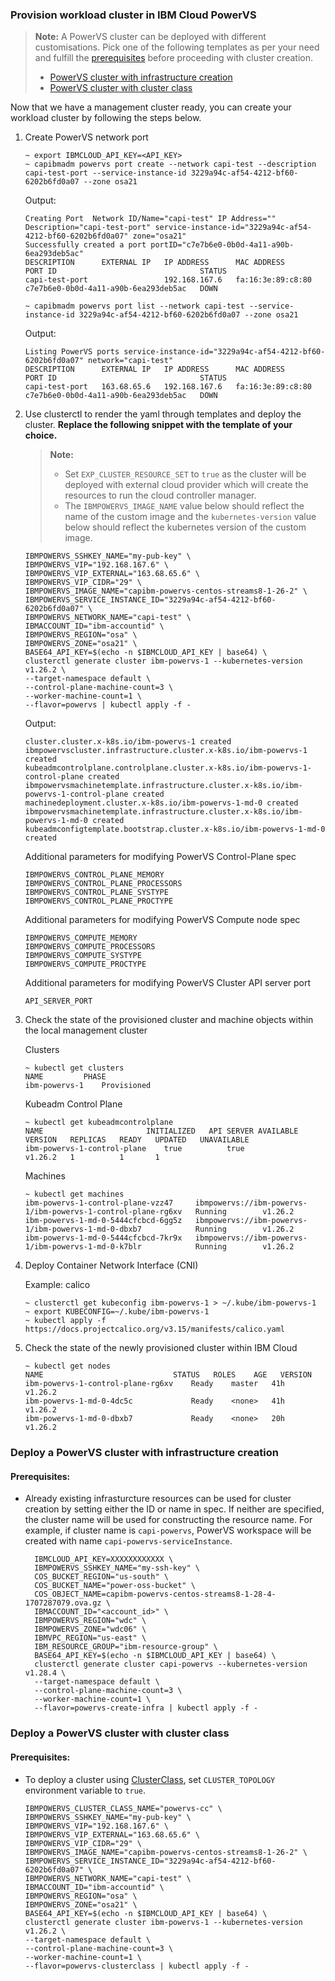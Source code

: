 ### Provision workload cluster in IBM Cloud PowerVS

> **Note:**
> A PowerVS cluster can be deployed with different customisations. Pick one of the following templates as per your need and fulfill the [prerequisites](prerequisites.md) before proceeding with cluster creation.
> - [PowerVS cluster with infrastructure creation](#deploy-a-powervs-cluster-with-infrastructure-creation)
> - [PowerVS cluster with cluster class](#deploy-a-powervs-cluster-with-cluster-class)

Now that we have a management cluster ready, you can create your workload cluster by 
following the steps below. 

1. Create PowerVS network port 

    ```console
    ~ export IBMCLOUD_API_KEY=<API_KEY>
    ~ capibmadm powervs port create --network capi-test --description capi-test-port --service-instance-id 3229a94c-af54-4212-bf60-6202b6fd0a07 --zone osa21
    ```

    Output:
    ```console
    Creating Port  Network ID/Name="capi-test" IP Address="" Description="capi-test-port" service-instance-id="3229a94c-af54-4212-bf60-6202b6fd0a07" zone="osa21"
    Successfully created a port portID="c7e7b6e0-0b0d-4a11-a90b-6ea293deb5ac"
    DESCRIPTION      EXTERNAL IP   IP ADDRESS      MAC ADDRESS         PORT ID                                STATUS
    capi-test-port                 192.168.167.6   fa:16:3e:89:c8:80   c7e7b6e0-0b0d-4a11-a90b-6ea293deb5ac   DOWN
    ```

    ```console
    ~ capibmadm powervs port list --network capi-test --service-instance-id 3229a94c-af54-4212-bf60-6202b6fd0a07 --zone osa21
    ```

    Output:
    ```console
    Listing PowerVS ports service-instance-id="3229a94c-af54-4212-bf60-6202b6fd0a07" network="capi-test"
    DESCRIPTION      EXTERNAL IP   IP ADDRESS      MAC ADDRESS         PORT ID                                STATUS
    capi-test-port   163.68.65.6   192.168.167.6   fa:16:3e:89:c8:80   c7e7b6e0-0b0d-4a11-a90b-6ea293deb5ac   DOWN
    ```

2. Use clusterctl to render the yaml through templates and deploy the cluster.
  **Replace the following snippet with the template of your choice.**

    > **Note:**
    > - Set `EXP_CLUSTER_RESOURCE_SET` to `true` as the cluster will be deployed with external cloud provider which will create the resources to run the cloud controller manager.
    > - The `IBMPOWERVS_IMAGE_NAME` value below should reflect the name of the custom image and the `kubernetes-version` value below should reflect the kubernetes version of the custom image.

    ```console
    IBMPOWERVS_SSHKEY_NAME="my-pub-key" \
    IBMPOWERVS_VIP="192.168.167.6" \
    IBMPOWERVS_VIP_EXTERNAL="163.68.65.6" \
    IBMPOWERVS_VIP_CIDR="29" \
    IBMPOWERVS_IMAGE_NAME="capibm-powervs-centos-streams8-1-26-2" \
    IBMPOWERVS_SERVICE_INSTANCE_ID="3229a94c-af54-4212-bf60-6202b6fd0a07" \
    IBMPOWERVS_NETWORK_NAME="capi-test" \
    IBMACCOUNT_ID="ibm-accountid" \
    IBMPOWERVS_REGION="osa" \
    IBMPOWERVS_ZONE="osa21" \
    BASE64_API_KEY=$(echo -n $IBMCLOUD_API_KEY | base64) \
    clusterctl generate cluster ibm-powervs-1 --kubernetes-version v1.26.2 \
    --target-namespace default \
    --control-plane-machine-count=3 \
    --worker-machine-count=1 \
    --flavor=powervs | kubectl apply -f -
    ```

    Output:
    ```console
    cluster.cluster.x-k8s.io/ibm-powervs-1 created
    ibmpowervscluster.infrastructure.cluster.x-k8s.io/ibm-powervs-1 created
    kubeadmcontrolplane.controlplane.cluster.x-k8s.io/ibm-powervs-1-control-plane created
    ibmpowervsmachinetemplate.infrastructure.cluster.x-k8s.io/ibm-powervs-1-control-plane created
    machinedeployment.cluster.x-k8s.io/ibm-powervs-1-md-0 created
    ibmpowervsmachinetemplate.infrastructure.cluster.x-k8s.io/ibm-powervs-1-md-0 created
    kubeadmconfigtemplate.bootstrap.cluster.x-k8s.io/ibm-powervs-1-md-0 created
    ```

    Additional parameters for modifying PowerVS Control-Plane spec
    ```
    IBMPOWERVS_CONTROL_PLANE_MEMORY
    IBMPOWERVS_CONTROL_PLANE_PROCESSORS
    IBMPOWERVS_CONTROL_PLANE_SYSTYPE
    IBMPOWERVS_CONTROL_PLANE_PROCTYPE
    ```

    Additional parameters for modifying PowerVS Compute node spec
    ```
    IBMPOWERVS_COMPUTE_MEMORY
    IBMPOWERVS_COMPUTE_PROCESSORS
    IBMPOWERVS_COMPUTE_SYSTYPE
    IBMPOWERVS_COMPUTE_PROCTYPE
    ```

    Additional parameters for modifying PowerVS Cluster API server port
    ```
    API_SERVER_PORT
    ```

3. Check the state of the provisioned cluster and machine objects within the local management cluster

    Clusters
    ```console
    ~ kubectl get clusters
    NAME         PHASE
    ibm-powervs-1    Provisioned
    ```

    Kubeadm Control Plane
    ```console
    ~ kubectl get kubeadmcontrolplane
    NAME                       INITIALIZED   API SERVER AVAILABLE   VERSION   REPLICAS   READY   UPDATED   UNAVAILABLE
    ibm-powervs-1-control-plane    true          true                   v1.26.2   1          1       1
    ```

    Machines
    ```console
    ~ kubectl get machines
    ibm-powervs-1-control-plane-vzz47     ibmpowervs://ibm-powervs-1/ibm-powervs-1-control-plane-rg6xv   Running        v1.26.2
    ibm-powervs-1-md-0-5444cfcbcd-6gg5z   ibmpowervs://ibm-powervs-1/ibm-powervs-1-md-0-dbxb7            Running        v1.26.2
    ibm-powervs-1-md-0-5444cfcbcd-7kr9x   ibmpowervs://ibm-powervs-1/ibm-powervs-1-md-0-k7blr            Running        v1.26.2
    ```

4. Deploy Container Network Interface (CNI)

    Example: calico
    ```console
    ~ clusterctl get kubeconfig ibm-powervs-1 > ~/.kube/ibm-powervs-1
    ~ export KUBECONFIG=~/.kube/ibm-powervs-1
    ~ kubectl apply -f https://docs.projectcalico.org/v3.15/manifests/calico.yaml
    ```

5.  Check the state of the newly provisioned cluster within IBM Cloud

    ```console
    ~ kubectl get nodes
    NAME                             STATUS   ROLES    AGE   VERSION
    ibm-powervs-1-control-plane-rg6xv    Ready    master   41h   v1.26.2
    ibm-powervs-1-md-0-4dc5c             Ready    <none>   41h   v1.26.2
    ibm-powervs-1-md-0-dbxb7             Ready    <none>   20h   v1.26.2

### Deploy a PowerVS cluster with infrastructure creation

#### Prerequisites: 
- Already existing infrasturcture resources can be used for cluster creation by setting either the ID or name in spec. If neither are specified, the cluster name will be used for constructing the resource name. For example, if cluster name is `capi-powervs`, PowerVS workspace will be created with name `capi-powervs-serviceInstance`.

  ```
    IBMCLOUD_API_KEY=XXXXXXXXXXXX \
    IBMPOWERVS_SSHKEY_NAME="my-ssh-key" \
    COS_BUCKET_REGION="us-south" \
    COS_BUCKET_NAME="power-oss-bucket" \
    COS_OBJECT_NAME=capibm-powervs-centos-streams8-1-28-4-1707287079.ova.gz \
    IBMACCOUNT_ID="<account_id>" \
    IBMPOWERVS_REGION="wdc" \
    IBMPOWERVS_ZONE="wdc06" \
    IBMVPC_REGION="us-east" \
    IBM_RESOURCE_GROUP="ibm-resource-group" \
    BASE64_API_KEY=$(echo -n $IBMCLOUD_API_KEY | base64) \
    clusterctl generate cluster capi-powervs --kubernetes-version v1.28.4 \
    --target-namespace default \
    --control-plane-machine-count=3 \
    --worker-machine-count=1 \
    --flavor=powervs-create-infra | kubectl apply -f -
  ```

### Deploy a PowerVS cluster with cluster class

#### Prerequisites:
- To deploy a cluster using [ClusterClass](https://cluster-api.sigs.k8s.io/tasks/experimental-features/cluster-class/index.html), set `CLUSTER_TOPOLOGY` environment variable to `true`.

  ```
  IBMPOWERVS_CLUSTER_CLASS_NAME="powervs-cc" \
  IBMPOWERVS_SSHKEY_NAME="my-pub-key" \
  IBMPOWERVS_VIP="192.168.167.6" \
  IBMPOWERVS_VIP_EXTERNAL="163.68.65.6" \
  IBMPOWERVS_VIP_CIDR="29" \
  IBMPOWERVS_IMAGE_NAME="capibm-powervs-centos-streams8-1-26-2" \
  IBMPOWERVS_SERVICE_INSTANCE_ID="3229a94c-af54-4212-bf60-6202b6fd0a07" \
  IBMPOWERVS_NETWORK_NAME="capi-test" \
  IBMACCOUNT_ID="ibm-accountid" \
  IBMPOWERVS_REGION="osa" \
  IBMPOWERVS_ZONE="osa21" \
  BASE64_API_KEY=$(echo -n $IBMCLOUD_API_KEY | base64) \
  clusterctl generate cluster ibm-powervs-1 --kubernetes-version v1.26.2 \
  --target-namespace default \
  --control-plane-machine-count=3 \
  --worker-machine-count=1 \
  --flavor=powervs-clusterclass | kubectl apply -f -
  ```